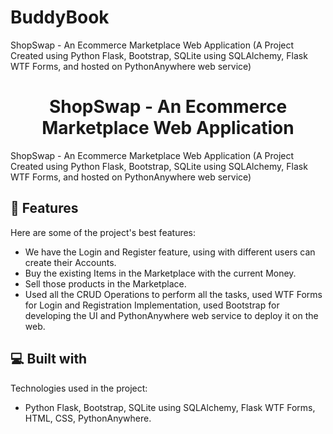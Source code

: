 # BuddyBook
ShopSwap - An Ecommerce Marketplace Web Application (A Project Created using Python Flask, Bootstrap, SQLite using SQLAlchemy, Flask WTF Forms, and hosted on PythonAnywhere web service)

<h1 align="center" id="title">ShopSwap - An Ecommerce Marketplace Web Application</h1>


<p id="description">ShopSwap - An Ecommerce Marketplace Web Application (A Project Created using Python Flask, Bootstrap, SQLite using SQLAlchemy, Flask WTF Forms, and hosted on PythonAnywhere web service)</p>

  
<h2>🧐 Features</h2>

Here are some of the project's best features:

*   We have the Login and Register feature, using with different users can create their Accounts.
*   Buy the existing Items in the Marketplace with the current Money.
*   Sell those products in the Marketplace.
*   Used all the CRUD Operations to perform all the tasks, used WTF Forms for Login and Registration Implementation, used Bootstrap for developing the UI and PythonAnywhere web service to deploy it on the web.

  
  
<h2>💻 Built with</h2>

Technologies used in the project:

*   Python Flask, Bootstrap, SQLite using SQLAlchemy, Flask WTF Forms, HTML, CSS, PythonAnywhere.
